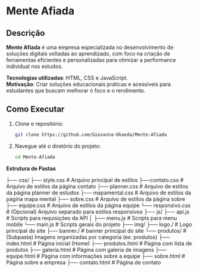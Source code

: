# Mente Afiada

## Descrição

**Mente Afiada** é uma empresa especializada no desenvolvimento de soluções digitais voltadas ao aprendizado, com foco na criação de ferramentas eficientes e personalizadas para otimizar a performance individual nos estudos.

**Tecnologias utilizadas**: HTML, CSS e JavaScript.  
**Motivação**: Criar soluções educacionais práticas e acessíveis para estudantes que buscam melhorar o foco e o rendimento.

## Como Executar

1. Clone o repositório:
   ```bash
   git clone https://github.com/Giovanna-Okaeda/Mente-Afiada

2. Navegue até o diretório do projeto:
   ```bash
   cd Mente-Afiada
**Estrutura de Pastas**

├── css/
   ├── style.css        # Arquivo principal de estilos
   ├──contato.css        # Arquivo de estilos da página contato
   ├── planner.css        # Arquivo de estilos da página planner de estudos
   ├── mapamental.css        # Arquivo de estilos da página mapa mental
   ├── sobre.css        # Arquivo de estilos da página sobre
   ├── equipe.css        # Arquivo de estilos da página equipe
   └── responsivo.css   # (Opcional) Arquivo separado para estilos responsivos
├── js/
   ├── api.js           # Scripts para requisições da API
   │   ├── menu.js          # Scripts para menu mobile
   └── main.js          # Scripts gerais do projeto
├── img/
      ├── logo./           # Logo principal do site
      ├── banner./           # banner principal do site
      └── produtos/        # (Subpasta) Imagens organizadas por categoria (ex: produtos)
├── index.html           # Página inicial (Home)
├── produtos.html        # Página com lista de produtos
├── galeria.html         # Página com galeria de imagens
├── equipe.html          # Página com informações sobre a equipe
├── sobre.html           # Página sobre a empresa
├── contato.html         # Página de contato

